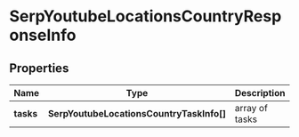 # SerpYoutubeLocationsCountryResponseInfo

## Properties

| Name | Type | Description | Notes |
|------------ | ------------- | ------------- | -------------|
**tasks** | **SerpYoutubeLocationsCountryTaskInfo[]** | array of tasks |[optional]|